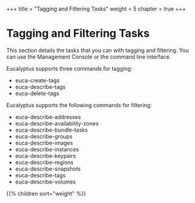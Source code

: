 +++
title = "Tagging and Filtering Tasks"
weight = 5
chapter = true
+++


# Tagging and Filtering Tasks
This section details the tasks that you can with tagging and filtering. You can use the Management Console or the command line interface. 

Eucalyptus supports three commands for tagging: 

* euca-create-tags 
* euca-describe-tags 
* euca-delete-tags
 
Eucalyptus supports the following commands for filtering: 

* euca-describe-addresses 
* euca-describe-availability-zones 
* euca-describe-bundle-tasks 
* euca-describe-groups 
* euca-describe-images 
* euca-describe-instances 
* euca-describe-keypairs 
* euca-describe-regions 
* euca-describe-snapshots 
* euca-describe-tags 
* euca-describe-volumes 


{{% children sort="weight" %}}

